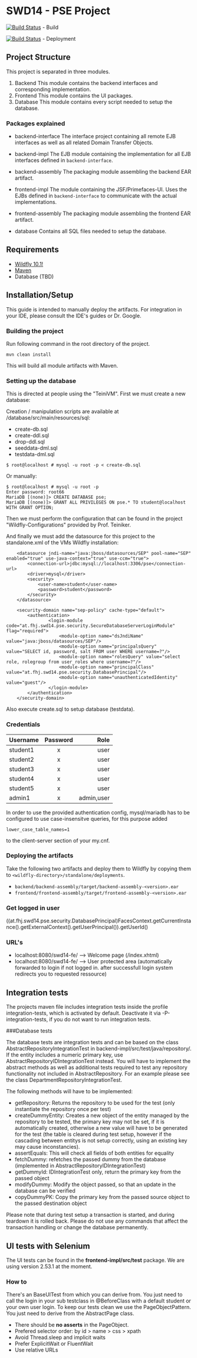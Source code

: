 # SWD14 - PSE Project

[![Build Status](https://jenkins.almost-a-blog.net/buildStatus/icon?job=PSE-build)](https://jenkins.almost-a-blog.net/job/PSE-build) - Build

[![Build Status](https://jenkins.almost-a-blog.net/buildStatus/icon?job=PSE-deploy)](https://jenkins.almost-a-blog.net/job/PSE-deploy) - Deployment

## Project Structure

This project is separated in three modules.

1. Backend
This module contains the backend interfaces and corresponding implementation.
2. Frontend
This module contains the UI packages.
3. Database
This module contains every script needed to setup the database.

### Packages explained
- backend-interface
The interface project containing all remote EJB interfaces as well as all related Domain Transfer Objects.
- backend-impl
The EJB module containing the implementation for all EJB interfaces defined in `backend-interface`.
- backend-assembly
The packaging module assembling the backend EAR artifact.

- frontend-impl
The module containing the JSF/Primefaces-UI. Uses the EJBs defined in `backend-interface` to communicate with the actual implementations.
- frontend-assembly
The packaging module assembling the frontend EAR artifact.

- database
Contains all SQL files needed to setup the database.

## Requirements
- [Wildfly 10.1!](http://www.wildfly.org/) 
- [Maven](https://maven.apache.org/)
- Database (TBD)

## Installation/Setup
This guide is intended to manually deploy the artifacts. 
For integration in your IDE, please consult the IDE's guides or Dr. Google.

### Building the project
Run following command in the root directory of the project.
```
mvn clean install
```
This will build all module artifacts with Maven.

### Setting up the database

This is directed at people using the "TeiniVM". First we must create a new database:

Creation / manipulation scripts are available at /database/src/main/resources/sql:
- create-db.sql
- create-ddl.sql
- drop-ddl.sql
- seeddata-dml.sql
- testdata-dml.sql
```
$ root@localhost # mysql -u root -p < create-db.sql
```
Or manually:

```
$ root@localhost # mysql -u root -p 
Enter password: root66
MariaDB [(none)]> CREATE DATABASE pse;
MariaDB [(none)]> GRANT ALL PRIVILEGES ON pse.* TO student@localhost WITH GRANT OPTION;
```

Then we must perform the configuration that can be found in the project "Wildfly-Configurations" provided by Prof. Teiniker.

And finally we must add the datasource for this project to the standalone.xml of the VMs Wildfly installation:

```
    <datasource jndi-name="java:jboss/datasources/SEP" pool-name="SEP" enabled="true" use-java-context="true" use-ccm="true">
        <connection-url>jdbc:mysql://localhost:3306/pse</connection-url>
        <driver>mysql</driver>
        <security>
            <user-name>student</user-name>
            <password>student</password>
        </security>
    </datasource>
```
```
    <security-domain name="sep-policy" cache-type="default">
        <authentication>
                <login-module code="at.fhj.swd14.pse.security.SecureDatabaseServerLoginModule" flag="required">
                    <module-option name="dsJndiName" value="java:jboss/datasources/SEP"/>
                    <module-option name="principalsQuery" value="SELECT id, password, salt FROM user WHERE username=?"/>
                    <module-option name="rolesQuery" value="select role, rolegroup from user_roles where username=?"/>
                    <module-option name="principalClass" value="at.fhj.swd14.pse.security.DatabasePrincipal"/>
                    <module-option name="unauthenticatedIdentity" value="guest"/>
                </login-module>
        </authentication>
    </security-domain>  
```

Also execute create.sql to setup database (testdata).

### Credentials

| Username        | Password   | Role  |
| ------------- |:-------------:| -----:|
| student1      | x    | user |
| student2      | x    | user |
| student3      | x    | user |
| student4      | x    | user |
| student5      | x    | user |
| admin1        | x    | admin,user |

In order to use the provided authentication config, mysql/mariadb has to be configured to use case-insensitve queries, for this purpose added 
```
lower_case_table_names=1
```
to the client-server section of your my.cnf.
### Deploying the artifacts
Take the following two artifacts and deploy them to Wildfly by copying them to `<wildfly-directory>/standalone/deployments`.
- `backend/backend-assembly/target/backend-assembly-<version>.ear`
- `frontend/frontend-assembly/target/frontend-assembly-<version>.ear`

### Get logged in user

((at.fhj.swd14.pse.security.DatabasePrincipal)FacesContext.getCurrentInstance().getExternalContext().getUserPrincipal()).getUserId()


### URL's

- localhost:8080/swd14-fe/ --> Welcome page (/index.xhtml)
- localhost:8080/swd14-fe/ --> User protected area (automatically forwarded to login if not logged in. after successfull login system redirects you to requested ressource)

## Integration tests

The projects maven file includes integration tests inside the profile integration-tests, which is activated by default. Deactivate it via -P-integration-tests, if you do not want to run integration tests.

###Database tests

The database tests are integration tests and can be based on the class AbstractRepositoryIntegrationTest in backend-impl/src/test/java/repository/. If the entity includes a numeric primary key, use AbstractRepositoryIDIntegrationTest instead. You will have to implement the abstract methods as well as additional tests required to test any repository functionality not included in AbstractRepository. For an example please see the class DepartmentRepositoryIntegrationTest.

The following methods will have to be implemented:
- getRepository: Returns the repository to be used for the test (only instantiate the repository once per test)
- createDummyEntity: Creates a new object of the entity managed by the repository to be tested, the primary key may not be set, if it is automatically created, otherwise a new value will have to be generated for the test (the table is cleared during test setup, however if the cascading between entitys is not setup correctly, using an existing key may cause inconstancies). 
- assertEquals: This will check all fields of both entities for equality
- fetchDummy: refetches the passed dummy from the database (implemented in AbstractRepositoryIDIntegrationTest)
- getDummyId: IDIntegrationTest only, return the primary key from the passed object
- modifyDummy: Modify the object passed, so that an update in the database can be verified
- copyDummyPK: Copy the primary key from the passed source object to the passed destination object

Please note that during test setup a transaction is started, and during teardown it is rolled back. Please do not use any commands that affect the transaction handling or change the database permanently.

## UI tests with Selenium
The UI tests can be found in the **frontend-impl/src/test** package. We are using version 2.53.1 at the moment.
### How to
There's an BaseUITest from which you can derive from. You just need to call the login in your sub testclass in @BeforeClass with a default student or your own user login.
To keep our tests clean we use the PageObjectPattern. You just need to derive from the AbstractPage class. 
* There should be **no asserts** in the PageObject.
* Prefered selector order: by id > name > css > xpath
* Avoid Thread.sleep and implicit waits
* Prefer ExplicitWait or FluentWait
* Use relative URLs

